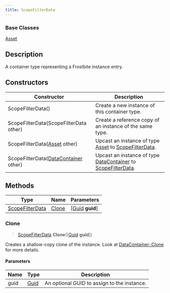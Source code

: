 ```yaml
---
title: ScopeFilterData
---
```

### Base Classes

[Asset](/vext/ref/fb/asset/)

## Description

A container type representing a Frostbite instance entry.

## Constructors

| Constructor                                                                | Description                                                                                                           |
| -------------------------------------------------------------------------- | --------------------------------------------------------------------------------------------------------------------- |
| ScopeFilterData()                                                          | Create a new instance of this container type.                                                                         |
| ScopeFilterData(ScopeFilterData other)                                     | Create a reference copy of an instance of the same type.                                                              |
| ScopeFilterData([Asset](/vext/ref/fb/asset/) other)                                      | Upcast an instance of type [Asset](/vext/ref/fb/asset/) to [ScopeFilterData](/vext/ref/fb/scopefilterdata/).                                      |
| ScopeFilterData([DataContainer](/vext/ref/shared/class/datacontainer) other) | Upcast an instance of type [DataContainer](/vext/ref/shared/class/datacontainer) to [ScopeFilterData](/vext/ref/fb/scopefilterdata/). |

## Methods

| Type                               | Name            | Parameters                                     |
| ---------------------------------- | --------------- | ---------------------------------------------- |
| [ScopeFilterData](/vext/ref/fb/scopefilterdata/) | [Clone](#clone) | \[[Guid](/vext/ref/shared/class/guid) **guid**\] |

### Clone

> [ScopeFilterData](/vext/ref/fb/scopefilterdata/) **Clone**(\[[Guid](/vext/ref/shared/class/guid) **guid**\])

Creates a shallow-copy clone of the instance. Look at [DataContainer::Clone](/vext/ref/shared/class/datacontainer#clone) for more details.

#### Parameters

| Name | Type         | Description                                 |
| ---- | ------------ | ------------------------------------------- |
| guid | [Guid](/vext/ref/shared/class/guid/) | An optional GUID to assign to the instance. |
